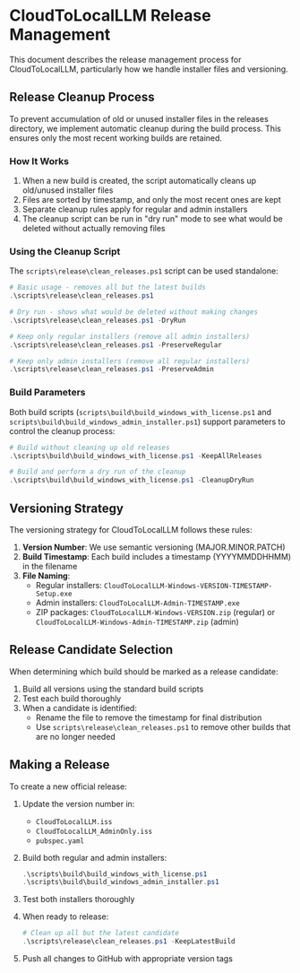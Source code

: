 # CloudToLocalLLM Release Management

This document describes the release management process for CloudToLocalLLM, particularly how we handle installer files and versioning.

## Release Cleanup Process

To prevent accumulation of old or unused installer files in the releases directory, we implement automatic cleanup during the build process. This ensures only the most recent working builds are retained.

### How It Works

1. When a new build is created, the script automatically cleans up old/unused installer files
2. Files are sorted by timestamp, and only the most recent ones are kept
3. Separate cleanup rules apply for regular and admin installers
4. The cleanup script can be run in "dry run" mode to see what would be deleted without actually removing files

### Using the Cleanup Script

The `scripts\release\clean_releases.ps1` script can be used standalone:

```powershell
# Basic usage - removes all but the latest builds
.\scripts\release\clean_releases.ps1

# Dry run - shows what would be deleted without making changes
.\scripts\release\clean_releases.ps1 -DryRun

# Keep only regular installers (remove all admin installers)
.\scripts\release\clean_releases.ps1 -PreserveRegular

# Keep only admin installers (remove all regular installers)
.\scripts\release\clean_releases.ps1 -PreserveAdmin
```

### Build Parameters

Both build scripts (`scripts\build\build_windows_with_license.ps1` and `scripts\build\build_windows_admin_installer.ps1`) support parameters to control the cleanup process:

```powershell
# Build without cleaning up old releases
.\scripts\build\build_windows_with_license.ps1 -KeepAllReleases

# Build and perform a dry run of the cleanup
.\scripts\build\build_windows_with_license.ps1 -CleanupDryRun
```

## Versioning Strategy

The versioning strategy for CloudToLocalLLM follows these rules:

1. **Version Number**: We use semantic versioning (MAJOR.MINOR.PATCH)
2. **Build Timestamp**: Each build includes a timestamp (YYYYMMDDHHMM) in the filename
3. **File Naming**:
   - Regular installers: `CloudToLocalLLM-Windows-VERSION-TIMESTAMP-Setup.exe`
   - Admin installers: `CloudToLocalLLM-Admin-TIMESTAMP.exe`
   - ZIP packages: `CloudToLocalLLM-Windows-VERSION.zip` (regular) or `CloudToLocalLLM-Windows-Admin-TIMESTAMP.zip` (admin)

## Release Candidate Selection

When determining which build should be marked as a release candidate:

1. Build all versions using the standard build scripts
2. Test each build thoroughly
3. When a candidate is identified:
   - Rename the file to remove the timestamp for final distribution
   - Use `scripts\release\clean_releases.ps1` to remove other builds that are no longer needed

## Making a Release

To create a new official release:

1. Update the version number in:
   - `CloudToLocalLLM.iss`
   - `CloudToLocalLLM_AdminOnly.iss`
   - `pubspec.yaml`
   
2. Build both regular and admin installers:
   ```powershell
   .\scripts\build\build_windows_with_license.ps1
   .\scripts\build\build_windows_admin_installer.ps1
   ```

3. Test both installers thoroughly

4. When ready to release:
   ```powershell
   # Clean up all but the latest candidate
   .\scripts\release\clean_releases.ps1 -KeepLatestBuild
   ```

5. Push all changes to GitHub with appropriate version tags 
